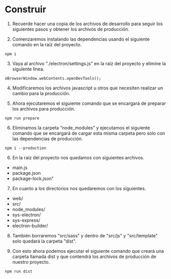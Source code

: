 # Construir #

1. Recuerde hacer una copia de los archivos de desarrollo para seguir los siguientes pasos y obtener los archivos de producción.

2. Comenzaremos instalando las dependencias usando el siguiente comando en la raíz del proyecto.

~~~
npm i
~~~

3. Vaya al archivo "./electron/settings.js" en la raíz del proyecto y elimine la siguiente línea.

~~~
oBrowserWindow.webContents.openDevTools();
~~~

4. Modificaremos los archivos javascript u otros que necesiten realizar un cambio para la producción.

5. Ahora ejecutaremos el siguiente comando que se encargará de preparar los archivos para producción.

~~~
npm run prepare
~~~

6. Eliminamos la carpeta “node_modules” y ejecutamos el siguiente comando que se encargará de cargar esta misma carpeta pero solo con las dependencias de producción. 

~~~
npm i --production
~~~

6. En la raíz del proyecto nos quedamos con siguientes archivos.

* main.js
* package.json
* package-lock.json"

7. En cuanto a los directorios nos quedaremos con los siguientes. 

* web/
* src/
* node_modules/
* sys-electron/
* sys-express/
* electron-builder/

8. También borraremos "src/sass" y dentro de "src/js" y "src/template" solo quedará la carpeta "dist".

9. Con esto ahora podemos ejecutar el siguiente comando que creará una carpeta llamada dist y que contendrá los archivos de producción de nuestro proyecto.

~~~
npm run dist
~~~